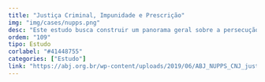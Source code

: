 ```yaml
---
title: "Justiça Criminal, Impunidade e Prescrição"
img: "img/cases/nupps.png"
desc: "Este estudo busca construir um panorama geral sobre a persecução penal à corrupção no Brasil, desenhando e medindo seus fluxos e colhendo as percepções dos atores."
ordem: "109"
tipo: Estudo
corlabel: "#41448755"
categories: ["Estudo"]
link: "https://abj.org.br/wp-content/uploads/2019/06/ABJ_NUPPS_CNJ_justica-criminal_impunidade-e-prescricao.pdf"
---
```


<!--
# # planejamento
# 
# - auth0
# - treesnip
# - shinyhttr
# - livro
# - zen do R
# - decryptr
# - rightgbm
# - kuber
# - bltm
# - wavesurfer
# - pesqEle
# 
# # o que precisamos fazer?
# 
# - copiar a estrutura de cursos
# 
# - imagem
# - descrição
# - nome
-->
